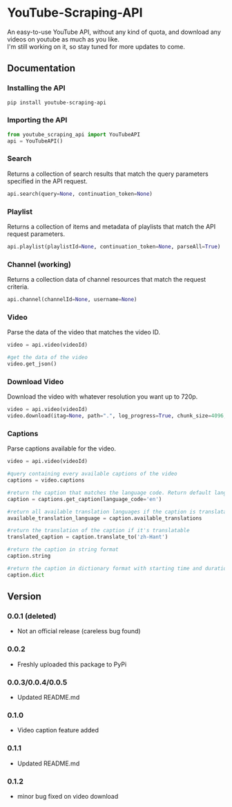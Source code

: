 # YouTube-Scraping-API
An easy-to-use YouTube API, without any kind of quota, and download any videos on youtube as much as you like. <br />
I'm still working on it, so stay tuned for more updates to come.

## Documentation

### Installing the API
```sh
pip install youtube-scraping-api
```

### Importing the API
```python
from youtube_scraping_api import YouTubeAPI
api = YouTubeAPI()
```

### Search
Returns a collection of search results that match the query parameters specified in the API request.
```python
api.search(query=None, continuation_token=None)
```

### Playlist
Returns a collection of items and metadata of playlists that match the API request parameters.
```python
api.playlist(playlistId=None, continuation_token=None, parseAll=True)
```

### Channel (working)
Returns a collection data of channel resources that match the request criteria.
```python
api.channel(channelId=None, username=None)
```

### Video
Parse the data of the video that matches the video ID.
```python
video = api.video(videoId)

#get the data of the video
video.get_json()
```

### Download Video
Download the video with whatever resolution you want up to 720p.
```python
video = api.video(videoId)
video.download(itag=None, path=".", log_progress=True, chunk_size=4096, callback_func=None)
```

### Captions
Parse captions available for the video.
```python
video = api.video(videoId)

#query containing every available captions of the video
captions = video.captions

#return the caption that matches the language code. Return default language if language code isn't provided
caption = captions.get_caption(language_code='en')

#return all available translation languages if the caption is translatable
available_translation_language = caption.available_translations

#return the translation of the caption if it's translatable
translated_caption = caption.translate_to('zh-Hant')

#return the caption in string format
caption.string

#return the caption in dictionary format with starting time and duration of each text snippet
caption.dict
```

## Version

### 0.0.1 (deleted)
- Not an official release (careless bug found)

### 0.0.2
- Freshly uploaded this package to PyPi

### 0.0.3/0.0.4/0.0.5
- Updated README.md


### 0.1.0
- Video caption feature added

### 0.1.1
- Updated README.md

### 0.1.2
- minor bug fixed on video download